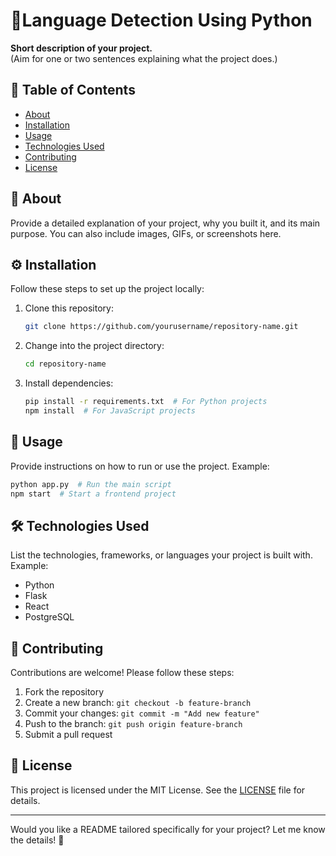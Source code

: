 # 🌟Language Detection Using Python


**Short description of your project.**  
(Aim for one or two sentences explaining what the project does.)  

## 📖 Table of Contents  

- [About](#about)  
- [Installation](#installation)  
- [Usage](#usage)  
- [Technologies Used](#technologies-used)  
- [Contributing](#contributing)  
- [License](#license)  

## 📌 About  

Provide a detailed explanation of your project, why you built it, and its main purpose. You can also include images, GIFs, or screenshots here.  

## ⚙️ Installation  

Follow these steps to set up the project locally:  

1. Clone this repository:  
   ```sh
   git clone https://github.com/yourusername/repository-name.git
   ```  
2. Change into the project directory:  
   ```sh
   cd repository-name  
   ```  
3. Install dependencies:  
   ```sh
   pip install -r requirements.txt  # For Python projects  
   npm install  # For JavaScript projects  
   ```  

## 🚀 Usage  

Provide instructions on how to run or use the project. Example:  

```sh
python app.py  # Run the main script  
npm start  # Start a frontend project  
```  

## 🛠️ Technologies Used  

List the technologies, frameworks, or languages your project is built with. Example:  

- Python  
- Flask  
- React  
- PostgreSQL  

## 🤝 Contributing  

Contributions are welcome! Please follow these steps:  

1. Fork the repository  
2. Create a new branch: `git checkout -b feature-branch`  
3. Commit your changes: `git commit -m "Add new feature"`  
4. Push to the branch: `git push origin feature-branch`  
5. Submit a pull request  

## 📜 License  

This project is licensed under the MIT License. See the [LICENSE](LICENSE) file for details.  

---

Would you like a README tailored specifically for your project? Let me know the details! 🚀

